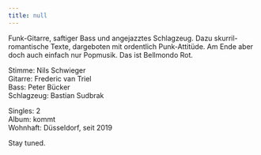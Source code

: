 ```yaml
---
title: null
---
```


<article class="post h-entry" itemscope itemtype="http://schema.org/BlogPosting" id="main" role="article" aria-label="Content">
  <div class="post-content e-content" itemprop="articleBody">
	<p>Funk-Gitarre, saftiger Bass und angejazztes Schlagzeug. Dazu skurril-romantische Texte, dargeboten mit ordentlich Punk-Attitüde. Am Ende aber doch auch einfach nur Popmusik. Das ist Bellmondo Rot.</p>
	<p>
	Stimme: Nils Schwieger<br />
	Gitarre: Frederic van Triel<br />
	Bass: Peter Bücker<br />
	Schlagzeug: Bastian Sudbrak
	</p>
	<p>
	Singles: 2<br />
	Album: kommt<br />
	Wohnhaft: Düsseldorf, seit 2019<br />
	</p>
	<p>
	Stay tuned.
	</p>
  </div>
</article>
